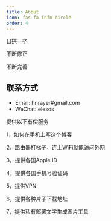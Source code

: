 ```yaml
---
title: About
icon: fas fa-info-circle
order: 4
---
```

日拱一卒

不断修正

不断完善
## 联系方式
- Email: hnrayer#gmail.com
- WeChat: elesos


提供以下有偿服务

1，如何在手机上写这个博客

2，路由器打梯子，连上WiFi就能访问外网

3，提供各国Apple ID

4，提供各国手机号验证码

5，提供VPN

6，提供各种片子下载地址

7，提供私有部署文字生成图片工具

